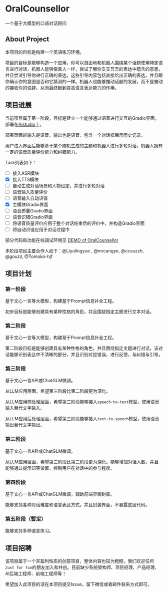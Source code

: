 # OralCounsellor
一个基于大模型的口语对话顾问

## About Project
本项目的目标是构建一个英语练习环境。

项目的目标是能够构造一个应用，你可以自由地和机器人围绕某个话题使用特定语言进行对话，机器人能够像真人一样，尝试了解你支支吾吾的表达中蕴含的意思，并且尝试引导你进行正确的表达，这些引导内容包括直接给出正确的表达，并且跟你确认你的意图是否和它猜测的一样。机器人也能够推动话题的发展，而不是被动的接收你的说辞。从而最终起到提高语言表达能力的作用。

## 项目进展

当前项目属于第一阶段，目标是建立一个能够通过语音进行交互的Gradio界面，部署在[Aistudio](https://aistudio.baidu.com/aistudio/index)上。

部署页面的输入是语音，输出也是语音，包含一个对话框展示历史记录。

用户进入界面后能够基于某个随机生成的主题和机器人进行多轮对话，机器人拥有一定的语音质量评价能力和纠错能力。

Task列表如下：
- [ ] 接入ASR模块
- [x] 接入TTS模块
- [ ] 自动生成对话场景和人物设定，并进行多轮对话
- [ ] 语音输入质量评价
- [ ] 语音输入自动识错
- [x] 主模块Gradio界面
- [ ] 语音质量Gradio界面
- [ ] 语音识错Gradio界面
- [ ] 将语音质量评价应用于整个对话结束后的评价中，并构造Gradio界面
- [ ] 将自动识错应用于对话过程中

部分代码和功能在线调试环境见 [DEMO of OralCounsellor](https://aistudio.baidu.com/aistudio/projectdetail/6559166)

本阶段项目主要合作人如下：@Liyulingyue , @mrcangye, @ccsuzzh, @gouzil, @Tomoko-hjf

## 项目计划

### 第一阶段
基于文心一言等大模型，构建基于Prompt信息补全工程。

初步目标是能够创建具有某种性格的角色，并且围绕指定主题进行文本对话。

### 第二阶段
基于文心一言等大模型，构建基于Prompt信息补全工程。

第二阶段目标是能够创建具有某种性格的角色，并且围绕指定主题进行对话，该对话能够识别表达中不清晰的部分，并且识别对应错误，进行反馈，与纠错与引导。

### 第三阶段
基于文心一言API或ChatGLM微调。

从LLM应用层面，希望第三阶段比第二阶段更为深化。

从LLM应用前处理层面，希望第三阶段能够接入`speech-to-text`模型，使用语音输入替代文字输入。

从LLM应用后处理层面，希望第三阶段能够接入`text-to-speech`模型，使用语音输出替代文字输出。

### 第三阶段
基于文心一言API或ChatGLM微调。

从LLM应用层面，希望第三阶段比第二阶段更为深化。能够增加对话人数，并且能够通过提示词等设置，控制用户在对话中的参与程度。

### 第四阶段
基于文心一言API或ChatGLM微调，辅助前端界面封装。

能够支持各种对话难度和语言表达方式。并且封装界面，不暴露底层代码。

### 第五阶段（暂定）
能够支持多种语言练习。

## 项目招聘
该项目属于一个非盈利性质的创意项目，整体内容也较为粗糙，我们欢迎任何`Just for fun`的朋友加入和共创。目前缺少系统架构师、项目经理、产品经理、AI后端工程师、前端工程师等！

希望加入此项目的话在本项目提交Issue，留下微信或者邮件联系方式即可。

